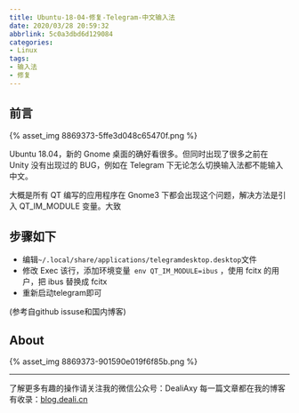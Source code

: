 ```yaml
---
title: Ubuntu-18-04-修复-Telegram-中文输入法
date: 2020/03/28 20:59:32
abbrlink: 5c0a3dbd6d129084
categories:
- Linux
tags:
- 输入法
- 修复
---
```

## 前言
{% asset_img 8869373-5ffe3d048c65470f.png %}

Ubuntu 18.04，新的 Gnome 桌面的确好看很多。但同时出现了很多之前在 Unity 没有出现过的 BUG，例如在 Telegram 下无论怎么切换输入法都不能输入中文。

大概是所有 QT 编写的应用程序在 Gnome3 下都会出现这个问题，解决方法是引入 QT_IM_MODULE 变量。大致

## 步骤如下

- 编辑` ~/.local/share/applications/telegramdesktop.desktop `文件
- 修改 Exec 该行，添加环境变量` env QT_IM_MODULE=ibus` ，使用 fcitx 的用户，把 ibus 替换成 fcitx
- 重新启动telegram即可

(参考自github issuse和国内博客)


## About
{% asset_img 8869373-901590e019f6f85b.png %}

---------------
了解更多有趣的操作请关注我的微信公众号：DealiAxy
每一篇文章都在我的博客有收录：[blog.deali.cn](http://blog.deali.cn)
